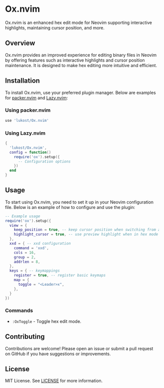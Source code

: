 # Ox.nvim

Ox.nvim is an enhanced hex edit mode for Neovim supporting interactive highlights, maintaining cursor position, and more.

## Overview

Ox.nvim provides an improved experience for editing binary files in Neovim by offering features such as interactive highlights and cursor position maintenance. It is designed to make hex editing more intuitive and efficient.

## Installation

To install Ox.nvim, use your preferred plugin manager. Below are examples for [packer.nvim](https://github.com/wbthomason/packer.nvim) and [Lazy.nvim](https://github.com/folke/lazy.nvim):

### Using packer.nvim

```lua
use 'lukost/Ox.nvim'
```

### Using Lazy.nvim

```lua
{
  'lukost/Ox.nvim',
  config = function()
    require('ox').setup({
      -- Configuration options
    })
  end
}
```

## Usage

To start using Ox.nvim, you need to set it up in your Neovim configuration file. Below is an example of how to configure and use the plugin:

```lua
-- Example usage
require('ox').setup({
  view = {
    keep_position = true, -- keep cursor position when switching from and to xxd
    highlight_cursor = true, -- use preview highlight when in hex mode
  },
  xxd = { -- xxd configuration
    command = 'xxd',
    cols = 16,
    group = 2,
    addrlen = 8,
  },
  keys = { -- keymappings
    register = true, -- register basic keymaps
    map = {
      toggle = "<Leader>x",
    },
  }
})
```

### Commands

- `:OxToggle` - Toggle hex edit mode.

## Contributing

Contributions are welcome! Please open an issue or submit a pull request on GitHub if you have suggestions or improvements.

## License

MIT License. See [LICENSE](./LICENSE) for more information.
